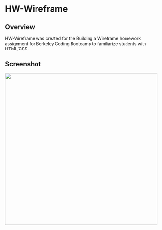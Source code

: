 # HW-Wireframe

## Overview

HW-Wireframe was created for the Building a Wireframe homework assignment for Berkeley Coding Bootcamp to familiarize students with HTML/CSS.

## Screenshot

<img src="https://raw.githubusercontent.com/julienshim/HW-Wireframe/master/screenshot.png" width="500" />

